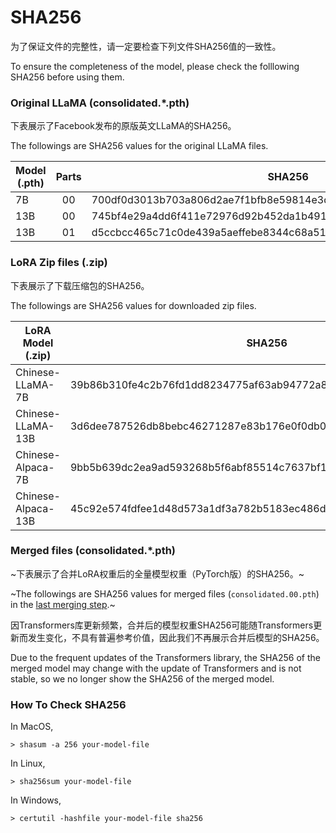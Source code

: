 # SHA256

为了保证文件的完整性，请一定要检查下列文件SHA256值的一致性。

To ensure the completeness of the model, please check the folllowing SHA256 before using them.

### Original LLaMA (consolidated.*.pth)

下表展示了Facebook发布的原版英文LLaMA的SHA256。

The followings are SHA256 values for the original LLaMA files.

| Model (.pth) | Parts | SHA256                                                       |
| ------------ | :---: | ------------------------------------------------------------ |
| 7B           |  00   | 700df0d3013b703a806d2ae7f1bfb8e59814e3d06ae78be0c66368a50059f33d |
| 13B          |  00   | 745bf4e29a4dd6f411e72976d92b452da1b49168a4f41c951cfcc8051823cf08 |
| 13B          |  01   | d5ccbcc465c71c0de439a5aeffebe8344c68a519bce70bc7f9f92654ee567085 |


### LoRA Zip files (.zip)

下表展示了下载压缩包的SHA256。

The followings are SHA256 values for downloaded zip files.

| LoRA Model (.zip)  | SHA256                                                       |
| ------------------ | ------------------------------------------------------------ |
| Chinese-LLaMA-7B   | 39b86b310fe4c2b76fd1dd8234775af63ab94772a80bcae33a4086a9a7fe0e60 |
| Chinese-LLaMA-13B  | 3d6dee787526db8bebc46271287e83b176e0f0db026dff493e088baf9be5199b |
| Chinese-Alpaca-7B  | 9bb5b639dc2ea9ad593268b5f6abf85514c7637bf10f2344eb7031fe0fce2d87 |
| Chinese-Alpaca-13B | 45c92e574fdfee1d48d573a1df3a782b5183ec486d4c5f0d716c7d43a2682d91 |


### Merged files (consolidated.*.pth)

~下表展示了合并LoRA权重后的全量模型权重（PyTorch版）的SHA256。~

~The followings are SHA256 values for merged files (`consolidated.00.pth`) in the [last merging step](https://github.com/ymcui/Chinese-LLaMA-Alpaca/blob/main/README.md#step-2-合并lora权重生成全量模型权重).~

因Transformers库更新频繁，合并后的模型权重SHA256可能随Transformers更新而发生变化，不具有普遍参考价值，因此我们不再展示合并后模型的SHA256。

Due to the frequent updates of the Transformers library, the SHA256 of the merged model may change with the update of Transformers and is not stable, so we no longer show the SHA256 of the merged model.

### How To Check SHA256

In MacOS,

```
> shasum -a 256 your-model-file
```

In Linux, 

```
> sha256sum your-model-file
```

In Windows,

```
> certutil -hashfile your-model-file sha256
```
